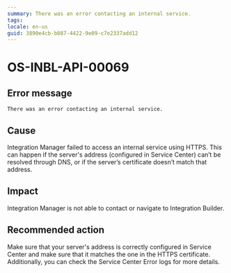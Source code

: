 ```yaml
---
summary: There was an error contacting an internal service.
tags:
locale: en-us
guid: 3890e4cb-b087-4422-9e09-c7e2337add12
---
```


# OS-INBL-API-00069

## Error message

`There was an error contacting an internal service.`

## Cause

Integration Manager failed to access an internal service using HTTPS.
This can happen if the server's address (configured in Service Center) can’t be resolved through DNS, or if the server’s certificate doesn’t match that address. 

## Impact

Integration Manager is not able to contact or navigate to Integration Builder.

## Recommended action

Make sure that your server's address is correctly configured in Service Center and make sure that it matches the one in the HTTPS certificate.
Additionally, you can check the Service Center Error logs for more details.
